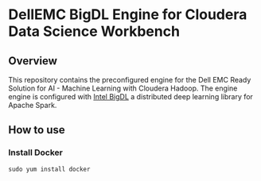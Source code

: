 # DellEMC BigDL Engine for Cloudera Data Science Workbench

## Overview
This repository contains the preconfigured engine for the Dell EMC Ready Solution for AI - Machine Learning with Cloudera Hadoop. The engine engine is configured with [Intel BigDL](https://bigdl-project.github.io/master/#whitepaper/) a distributed deep learning library for Apache Spark.

## How to use
### Install Docker
    sudo yum install docker 
